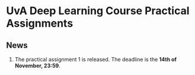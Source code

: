 # UvA Deep Learning Course Practical Assignments

 ## News
 1. The practical assignment 1 is released. The deadline is the **14th of November, 23:59**.
